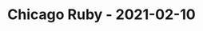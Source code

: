 ---
layout: post
title: Chicago Ruby - 2021-02-10
datetime: '2021-02-10 19:00:00 -0500'
name: Chicago Ruby
external_url: https://www.meetup.com/ChicagoRuby/events/xlfgcryccdbnb/
online_event: false
year_month: 2021-02
---